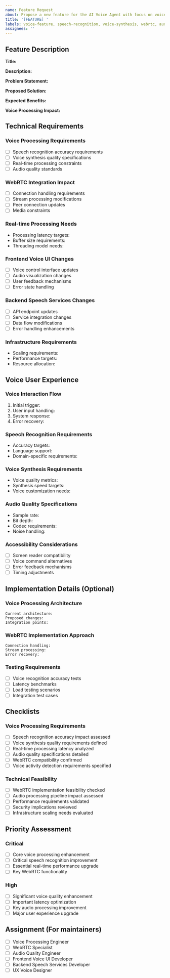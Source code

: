 ```yaml
---
name: Feature Request
about: Propose a new feature for the AI Voice Agent with focus on voice processing capabilities
title: '[FEATURE] '
labels: voice-feature, speech-recognition, voice-synthesis, webrtc, audio-processing, real-time, performance
assignees: ''
---
```


## Feature Description
**Title:**
<!-- Provide a clear and concise title for the feature -->

**Description:**
<!-- Provide a detailed explanation of the proposed feature -->

**Problem Statement:**
<!-- Describe the problem this feature will solve -->

**Proposed Solution:**
<!-- Outline your proposed solution -->

**Expected Benefits:**
<!-- List the expected benefits of implementing this feature -->

**Voice Processing Impact:**
<!-- Describe how this feature affects voice processing capabilities -->

## Technical Requirements
### Voice Processing Requirements
<!-- Detail specific voice processing needs -->
- [ ] Speech recognition accuracy requirements
- [ ] Voice synthesis quality specifications
- [ ] Real-time processing constraints
- [ ] Audio quality standards

### WebRTC Integration Impact
<!-- Specify WebRTC-related changes needed -->
- [ ] Connection handling requirements
- [ ] Stream processing modifications
- [ ] Peer connection updates
- [ ] Media constraints

### Real-time Processing Needs
<!-- Define real-time processing requirements -->
- Processing latency targets: 
- Buffer size requirements:
- Threading model needs:

### Frontend Voice UI Changes
<!-- List required frontend modifications -->
- [ ] Voice control interface updates
- [ ] Audio visualization changes
- [ ] User feedback mechanisms
- [ ] Error state handling

### Backend Speech Services Changes
<!-- Specify backend service modifications -->
- [ ] API endpoint updates
- [ ] Service integration changes
- [ ] Data flow modifications
- [ ] Error handling enhancements

### Infrastructure Requirements
<!-- Detail infrastructure needs -->
- Scaling requirements:
- Performance targets:
- Resource allocation:

## Voice User Experience
### Voice Interaction Flow
<!-- Describe the voice interaction journey -->
1. Initial trigger:
2. User input handling:
3. System response:
4. Error recovery:

### Speech Recognition Requirements
<!-- Specify speech recognition needs -->
- Accuracy targets:
- Language support:
- Domain-specific requirements:

### Voice Synthesis Requirements
<!-- Detail voice synthesis needs -->
- Voice quality metrics:
- Synthesis speed targets:
- Voice customization needs:

### Audio Quality Specifications
<!-- Define audio quality requirements -->
- Sample rate:
- Bit depth:
- Codec requirements:
- Noise handling:

### Accessibility Considerations
<!-- List accessibility requirements -->
- [ ] Screen reader compatibility
- [ ] Voice command alternatives
- [ ] Error feedback mechanisms
- [ ] Timing adjustments

## Implementation Details (Optional)
### Voice Processing Architecture
<!-- Describe architectural changes -->
```
Current architecture:
Proposed changes:
Integration points:
```

### WebRTC Implementation Approach
<!-- Detail WebRTC implementation -->
```
Connection handling:
Stream processing:
Error recovery:
```

### Testing Requirements
<!-- Specify testing needs -->
- [ ] Voice recognition accuracy tests
- [ ] Latency benchmarks
- [ ] Load testing scenarios
- [ ] Integration test cases

## Checklists
### Voice Processing Requirements
- [ ] Speech recognition accuracy impact assessed
- [ ] Voice synthesis quality requirements defined
- [ ] Real-time processing latency analyzed
- [ ] Audio quality specifications detailed
- [ ] WebRTC compatibility confirmed
- [ ] Voice activity detection requirements specified

### Technical Feasibility
- [ ] WebRTC implementation feasibility checked
- [ ] Audio processing pipeline impact assessed
- [ ] Performance requirements validated
- [ ] Security implications reviewed
- [ ] Infrastructure scaling needs evaluated

## Priority Assessment
<!-- Select appropriate priority level -->
### Critical
- [ ] Core voice processing enhancement
- [ ] Critical speech recognition improvement
- [ ] Essential real-time performance upgrade
- [ ] Key WebRTC functionality

### High
- [ ] Significant voice quality enhancement
- [ ] Important latency optimization
- [ ] Key audio processing improvement
- [ ] Major user experience upgrade

## Assignment (For maintainers)
<!-- Select appropriate role(s) -->
- [ ] Voice Processing Engineer
- [ ] WebRTC Specialist
- [ ] Audio Quality Engineer
- [ ] Frontend Voice UI Developer
- [ ] Backend Speech Services Developer
- [ ] UX Voice Designer